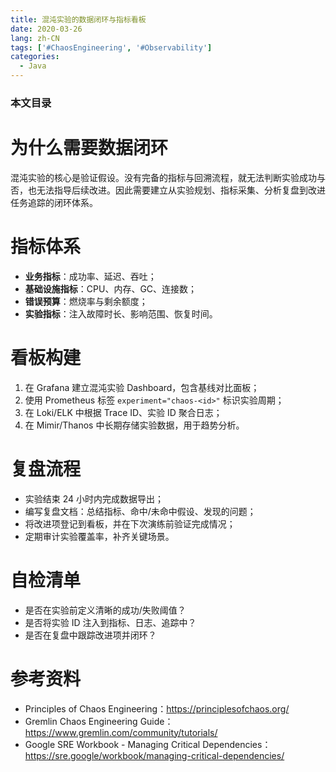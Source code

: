 ```yaml
---
title: 混沌实验的数据闭环与指标看板
date: 2020-03-26
lang: zh-CN
tags: ['#ChaosEngineering', '#Observability']
categories:
  - Java
---
```


### 本文目录
<!-- toc -->

# 为什么需要数据闭环
混沌实验的核心是验证假设。没有完备的指标与回溯流程，就无法判断实验成功与否，也无法指导后续改进。因此需要建立从实验规划、指标采集、分析复盘到改进任务追踪的闭环体系。

# 指标体系
- **业务指标**：成功率、延迟、吞吐；
- **基础设施指标**：CPU、内存、GC、连接数；
- **错误预算**：燃烧率与剩余额度；
- **实验指标**：注入故障时长、影响范围、恢复时间。

# 看板构建
1. 在 Grafana 建立混沌实验 Dashboard，包含基线对比面板；
2. 使用 Prometheus 标签 `experiment="chaos-<id>"` 标识实验周期；
3. 在 Loki/ELK 中根据 Trace ID、实验 ID 聚合日志；
4. 在 Mimir/Thanos 中长期存储实验数据，用于趋势分析。

# 复盘流程
- 实验结束 24 小时内完成数据导出；
- 编写复盘文档：总结指标、命中/未命中假设、发现的问题；
- 将改进项登记到看板，并在下次演练前验证完成情况；
- 定期审计实验覆盖率，补齐关键场景。

# 自检清单
- 是否在实验前定义清晰的成功/失败阈值？
- 是否将实验 ID 注入到指标、日志、追踪中？
- 是否在复盘中跟踪改进项并闭环？

# 参考资料
- Principles of Chaos Engineering：https://principlesofchaos.org/
- Gremlin Chaos Engineering Guide：https://www.gremlin.com/community/tutorials/
- Google SRE Workbook - Managing Critical Dependencies：https://sre.google/workbook/managing-critical-dependencies/

